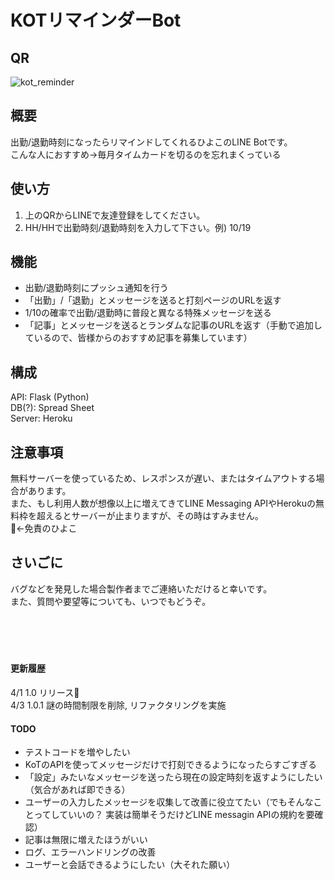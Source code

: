 # KOTリマインダーBot
## QR
![kot_reminder](https://user-images.githubusercontent.com/88639614/161070237-ac33286c-c60c-4e48-9c4e-0737f302b523.png)
## 概要
出勤/退勤時刻になったらリマインドしてくれるひよこのLINE Botです。<br>
こんな人におすすめ→毎月タイムカードを切るのを忘れまくっている
## 使い方
1. 上のQRからLINEで友達登録をしてください。
2. HH/HHで出勤時刻/退勤時刻を入力して下さい。例) 10/19
## 機能
- 出勤/退勤時刻にプッシュ通知を行う
- 「出勤」/「退勤」とメッセージを送ると打刻ページのURLを返す
- 1/10の確率で出勤/退勤時に普段と異なる特殊メッセージを送る
- 「記事」とメッセージを送るとランダムな記事のURLを返す（手動で追加しているので、皆様からのおすすめ記事を募集しています）
## 構成
API: Flask (Python)<br>
DB(?): Spread Sheet<br>
Server: Heroku
## 注意事項
無料サーバーを使っているため、レスポンスが遅い、またはタイムアウトする場合があります。<br>
また、もし利用人数が想像以上に増えてきてLINE Messaging APIやHerokuの無料枠を超えるとサーバーが止まりますが、その時はすみません。<br>
🐥←免責のひよこ
## さいごに
バグなどを発見した場合製作者までご連絡いただけると幸いです。<br>
また、質問や要望等についても、いつでもどうぞ。
<br>
<br>
<br>
<br>
<br>
#### 更新履歴
4/1 1.0   リリース🐣<br>
4/3 1.0.1 謎の時間制限を削除, リファクタリングを実施<br>
#### TODO
- テストコードを増やしたい
- KoTのAPIを使ってメッセージだけで打刻できるようになったらすごすぎる
- 「設定」みたいなメッセージを送ったら現在の設定時刻を返すようにしたい（気合があれば即できる）
- ユーザーの入力したメッセージを収集して改善に役立てたい（でもそんなことってしていいの？ 実装は簡単そうだけどLINE messagin APIの規約を要確認）
- 記事は無限に増えたほうがいい
- ログ、エラーハンドリングの改善
- ユーザーと会話できるようにしたい（大それた願い）

